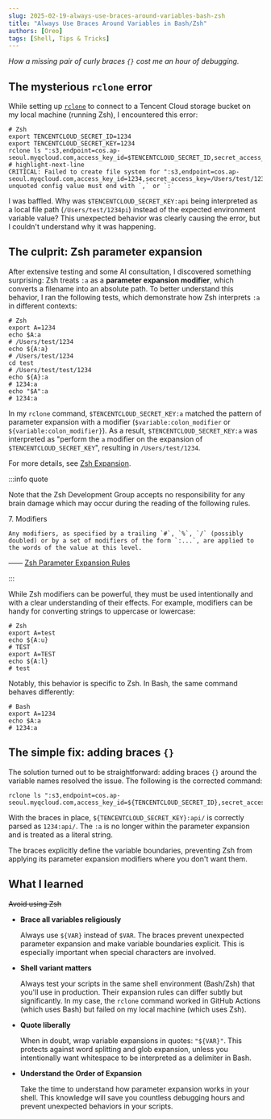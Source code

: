 ```yaml
---
slug: 2025-02-19-always-use-braces-around-variables-bash-zsh
title: "Always Use Braces Around Variables in Bash/Zsh"
authors: [Oreo]
tags: [Shell, Tips & Tricks]
---
```


*How a missing pair of curly braces `{}` cost me an hour of debugging.*

<!-- truncate -->

## The mysterious `rclone` error

While setting up [`rclone`](https://rclone.org) to connect to a Tencent Cloud storage bucket on my local machine (running Zsh), I encountered this error:

```shell
# Zsh
export TENCENTCLOUD_SECRET_ID=1234
export TENCENTCLOUD_SECRET_KEY=1234
rclone ls ":s3,endpoint=cos.ap-seoul.myqcloud.com,access_key_id=$TENCENTCLOUD_SECRET_ID,secret_access_key=$TENCENTCLOUD_SECRET_KEY:api/"
# highlight-next-line
CRITICAL: Failed to create file system for ":s3,endpoint=cos.ap-seoul.myqcloud.com,access_key_id=1234,secret_access_key=/Users/test/1234pi/": unquoted config value must end with `,` or `:`
```

I was baffled. Why was `$TENCENTCLOUD_SECRET_KEY:api` being interpreted as a local file path (`/Users/test/1234pi`) instead of the expected environment variable value? This unexpected behavior was clearly causing the error, but I couldn't understand why it was happening.

## The culprit: Zsh parameter expansion

After extensive testing and some AI consultation, I discovered something surprising: Zsh treats `:a` as a **parameter expansion modifier**, which converts a filename into an absolute path. To better understand this behavior, I ran the following tests, which demonstrate how Zsh interprets `:a` in different contexts:

```shell
# Zsh
export A=1234
echo $A:a
# /Users/test/1234
echo ${A:a}
# /Users/test/1234
cd test
# /Users/test/test/1234
echo ${A}:a
# 1234:a
echo "$A":a
# 1234:a
```

In my `rclone` command, `$TENCENTCLOUD_SECRET_KEY:a` matched the pattern of parameter expansion with a modifier (`$variable:colon_modifier` or `${variable:colon_modifier}`). As a result, `$TENCENTCLOUD_SECRET_KEY:a` was interpreted as "perform the `a` modifier on the expansion of `$TENCENTCLOUD_SECRET_KEY`", resulting in `/Users/test/1234`.

For more details, see [Zsh Expansion](https://zsh.sourceforge.io/Doc/Release/Expansion.html).

:::info quote

Note that the Zsh Development Group accepts no responsibility for any brain damage which may occur during the reading of the following rules.

7\. Modifiers

    Any modifiers, as specified by a trailing `#`, `%`, `/` (possibly doubled) or by a set of modifiers of the form `:...`, are applied to the words of the value at this level.

—— [Zsh Parameter Expansion Rules](https://zsh.sourceforge.io/Doc/Release/Expansion.html#Rules)

:::

While Zsh modifiers can be powerful, they must be used intentionally and with a clear understanding of their effects. For example, modifiers can be handy for converting strings to uppercase or lowercase:

```shell
# Zsh
export A=test
echo ${A:u}
# TEST
export A=TEST
echo ${A:l}
# test
```

Notably, this behavior is specific to Zsh. In Bash, the same command behaves differently:

```shell
# Bash
export A=1234
echo $A:a
# 1234:a
```

## The simple fix: adding braces `{}`

The solution turned out to be straightforward: adding braces `{}` around the variable names resolved the issue. The following is the corrected command:

```shell
rclone ls ":s3,endpoint=cos.ap-seoul.myqcloud.com,access_key_id=${TENCENTCLOUD_SECRET_ID},secret_access_key=${TENCENTCLOUD_SECRET_KEY}:api/"
```

With the braces in place, `${TENCENTCLOUD_SECRET_KEY}:api/` is correctly parsed as `1234:api/`. The `:a` is no longer within the parameter expansion and is treated as a literal string.

The braces explicitly define the variable boundaries, preventing Zsh from applying its parameter expansion modifiers where you don't want them.

## What I learned

~~Avoid using Zsh~~

- **Brace all variables religiously**

    Always use `${VAR}` instead of `$VAR`. The braces prevent unexpected parameter expansion and make variable boundaries explicit. This is especially important when special characters are involved.

- **Shell variant matters**

    Always test your scripts in the same shell environment (Bash/Zsh) that you'll use in production. Their expansion rules can differ subtly but significantly. In my case, the `rclone` command worked in GitHub Actions (which uses Bash) but failed on my local machine (which uses Zsh).

- **Quote liberally**

    When in doubt, wrap variable expansions in quotes: `"${VAR}"`. This protects against word splitting and glob expansion, unless you intentionally want whitespace to be interpreted as a delimiter in Bash.

- **Understand the Order of Expansion**

    Take the time to understand how parameter expansion works in your shell. This knowledge will save you countless debugging hours and prevent unexpected behaviors in your scripts.

